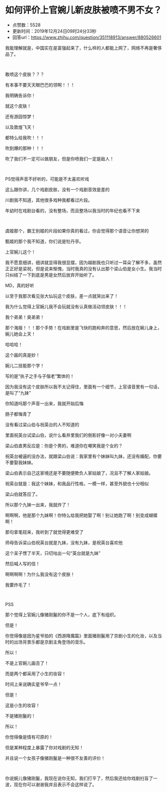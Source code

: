 # 如何评价上官婉儿新皮肤被喷不男不女？
- 点赞数：5528
- 更新时间：2019年12月24日09时24分33秒
- 回答url：https://www.zhihu.com/question/351118913/answer/880526601
<body>
 <p data-pid="Ats8-IVE">我能理解就是，中国实在是富强起来了，什么样的人都能上网了，网络不再是奢侈品了。</p>
 <p class="ztext-empty-paragraph"><br></p>
 <p data-pid="flIGONv6">敢喷这个皮肤？？？</p>
 <p data-pid="chdwD8js">有本事不要天天眼巴巴的领啊！！！</p>
 <p data-pid="TwzVf4mM">我明确告诉你！</p>
 <p data-pid="sSirCcWY">就这个皮肤！</p>
 <p data-pid="rZYWCz-C">还有游园惊梦！</p>
 <p data-pid="N7hs3yhK">以及敦煌飞天！</p>
 <p data-pid="-qbjQwSw">都特么给我吹！！！</p>
 <p data-pid="JQe2CLKO">吹到爆的那种！！！</p>
 <p data-pid="-RzBT5mx">吹了我们不一定可以做朋友，但是你喷我们一定是敌人！</p>
 <p class="ztext-empty-paragraph"><br></p>
 <p data-pid="wWt7miMh">PS觉得声音不好听的，可能是不太喜欢听戏</p>
 <p data-pid="aaS44GBZ">这么跟你讲，几个戏剧皮肤，没有一个戏剧音效是差的</p>
 <p data-pid="aEwPxWTk">川剧我不知道，其他很多戏种我都看过片段。</p>
 <p data-pid="5CGAaNWl">年幼时在戏剧台看的，没有整场，而且整场以我当时的年纪也看不下来</p>
 <p class="ztext-empty-paragraph"><br></p>
 <p data-pid="2NfXjnTy">虞姬那个，霸王别姬的片段如果你真的看过，你会觉得那个语音让你想哭的</p>
 <p data-pid="VprNVxaf">甄姬的那个我不知道，你们说是牡丹亭。</p>
 <p data-pid="uCcWjwGY">上官婉儿这个！</p>
 <p data-pid="aZssWqsK">我不愿意细讲，细讲就显得我很显摆，因为越剧我也只听过一耳朵了解不多，虽然正正好是梁祝，但是说来惭愧，当时我真的没有认出那个梁山伯是女小生。我当时只纠结了一下到底是男是女然后放弃开始听了。</p>
 <p data-pid="0loGQ9Dp">MD，真的好听</p>
 <p data-pid="hSzoyIp2">以至于我那次看见张大仙玩这个皮肤，差一点就哭出来了！</p>
 <p data-pid="wiVtXVxK">我为什么觉得上官婉儿我不会玩就没有认真做活动领皮肤！！！</p>
 <p data-pid="7nFK_lZW">我个弟弟！臭弟弟！</p>
 <p data-pid="CYaajJ_9">那个海报！！！那个手势！在戏剧里是飞快的跑和奔的意思，然后放在婉儿身上，婉儿她会上天！</p>
 <p data-pid="Yf_H-ahV">哈哈哈！</p>
 <p data-pid="LJOjXsPK">这个画的真是妙！</p>
 <p data-pid="1MLtiy79">婉儿二技能那个字！</p>
 <p data-pid="b308uxVt">写的是“执子之手与子偕老”繁体的！</p>
 <p data-pid="tWpD0VS9">因为我没有这个皮肤所以我不太记得住，里面有一个细节，上官语音里有一句话，是叫了“九妹”</p>
 <p data-pid="gSmKMfYG">你知道吗那个声音一出来，我就开始后悔</p>
 <p data-pid="l-MsdkUL">肠子都悔青了</p>
 <p data-pid="uW-WMIEh">没有看过梁山伯与祝英台的人不知道的</p>
 <p data-pid="uhmJhQuY">里面祝英台试梁山伯，说什么看井里我们的倒影好像一对小夫妻啊</p>
 <p data-pid="l9A3CNNQ">梁山伯直男反应是：你是个男的，难道你在嘲笑我是个女的？</p>
 <p data-pid="j5OYKSwu">祝英台被逼的没办法，就跟梁山伯说：我家里有个妹妹叫九妹，还没有婚配，你要不要娶我妹妹。</p>
 <p data-pid="C_lzRRVS">梁山伯表示自己这家境还是不要随便欺负人家姑娘了，况且不了解人家姑娘。</p>
 <p data-pid="yozIQZiO">祝英台就是：我这个妹妹，和我品行性格，一模一样，甚至外貌也十分相似</p>
 <p data-pid="fGaBLGD7">梁山伯就答应了。</p>
 <p data-pid="_1nlBXrm">所以那个九妹一出来，我就炸了！</p>
 <p data-pid="FN_PAy4L">啊啊啊，他是那个九妹啊！你特么给我把她娶了啊！别让她跑了啊！别变成蝴蝶啊！</p>
 <p data-pid="MM-L0Hbl">那句拿笔砚来，我听到了就觉得更难受了</p>
 <p data-pid="NBQw7sqG">师母告诉梁山伯祝英台就是九妹，没有九妹，是祝英台喜欢他</p>
 <p data-pid="jnIOZ1vq">这个呆子愣了半天，只叨咕出一句“英台就是九妹”</p>
 <p data-pid="gRGg6GaJ">然后喊人写的信！</p>
 <p data-pid="x7Ix19Q1">啊啊啊啊！为什么我没有这个皮肤！</p>
 <p data-pid="NhRHOLlj">我要炸毛了！</p>
 <p class="ztext-empty-paragraph"><br></p>
 <p data-pid="0_fgiqve">PSS</p>
 <p data-pid="u_UFuQ31">那个觉得上官婉儿像猪刚鬣的你不是一个人，底下有组织。</p>
 <p data-pid="TX3InIa4">但是！</p>
 <p data-pid="s2F_qBg6">你觉得像是因为星爷拍的《西游降魔篇》里面猪刚鬣用了京剧小生的化妆，以及当时的出场背景乐都是京剧主角登场的音乐。</p>
 <p data-pid="9rPAE1xR">所以！</p>
 <p data-pid="tQTD1DLn">不是上官婉儿画丑了！</p>
 <p data-pid="6YJI7N2b">而是两个都采用了小生的妆容！</p>
 <p data-pid="bG86Jzot">时间上来说确实星爷早一点！</p>
 <p data-pid="FNq4fjh3">但是！</p>
 <p data-pid="MQpsJE2A">这是小生的妆容！</p>
 <p data-pid="VCC1LZfu">不是猪刚鬣的！</p>
 <p data-pid="8QryGM5n">所以！</p>
 <p data-pid="1GeCIbXT">你觉得像是情有可原的！</p>
 <p data-pid="miC83gY3">但是某种程度上暴露了你对戏剧的无知！</p>
 <p data-pid="cO6iNFjB">并且说一个女孩子像猪刚鬣是一种很不友善的评价！</p>
 <p class="ztext-empty-paragraph"><br></p>
 <p data-pid="UmV_Rfpc">你说婉儿像猪刚鬣，我现在说你无知，我们打平了，然后我还给你戏剧扫盲了一波，现在你可以谢谢我并且表示不会这样说了。</p>
</body>